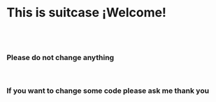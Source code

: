 
<html>
  <head></head>
  <body>
    <br><h1>This is suitcase ¡Welcome!</h1></br>
  <br><h3>Please do not change anything</h3><br>
  <h3>If you want to change some code please ask me thank you</h3>
  
  </body
  </html>
